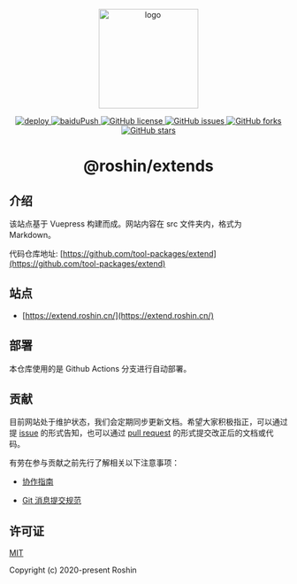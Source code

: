 <p align="center">
  <a href="https://extend.roshin.cn/" target="_blank" rel="noopener noreferrer">
    <img width="180" src="https://cdn.jsdelivr.net/gh/tool-packages/images/img/blogo.png" alt="logo">
  </a>
</p>
<p align="center">
  <a href="https://github.com/tool-packages/docs.extend/actions/workflows/deploy.yml">
    <img src="https://github.com/tool-packages/docs.extend/actions/workflows/deploy.yml/badge.svg" alt="deploy" />
  </a>

  <a href="https://github.com/tool-packages/docs.extend/actions/workflows/baiduPush.yml">
    <img src="https://github.com/tool-packages/docs.extend/actions/workflows/baiduPush.yml/badge.svg" alt="baiduPush" />
  </a>

  <a href="https://github.com/tool-packages/docs.extend/blob/master/LICENSE">
    <img alt="GitHub license" src="https://img.shields.io/github/license/tool-packages/docs.extend">
  </a>

  <a href="https://github.com/tool-packages/docs.extend/issues">
    <img alt="GitHub issues" src="https://img.shields.io/github/issues/tool-packages/docs.extend">
  </a>

  <a href="https://github.com/tool-packages/docs.extend/network">
    <img alt="GitHub forks" src="https://img.shields.io/github/forks/tool-packages/docs.extend">
  </a>

  <a href="https://github.com/tool-packages/docs.extend/stargazers">
    <img alt="GitHub stars" src="https://img.shields.io/github/stars/tool-packages/docs.extend">
  </a>
</p>

<h1 align="center">@roshin/extends</h1>

## 介绍

该站点基于 Vuepress 构建而成。网站内容在 src 文件夹内，格式为 Markdown。

代码仓库地址: [https://github.com/tool-packages/extend](https://github.com/tool-packages/extend)

## 站点

- [https://extend.roshin.cn/](https://extend.roshin.cn/)

## 部署

本仓库使用的是 Github Actions 分支进行自动部署。

## 贡献

目前网站处于维护状态，我们会定期同步更新文档。希望大家积极指正，可以通过提 [issue](https://github.com/tool-packages/docs.extend/issues) 的形式告知，也可以通过 [pull request](https://github.com/tool-packages/docs.extend/pulls) 的形式提交改正后的文档或代码。

有劳在参与贡献之前先行了解相关以下注意事项：

- [协作指南](https://github.com/tool-packages/docs.extend/.github/guide-convention.md)

- [Git 消息提交规范](https://github.com/tool-packages/docs.extend/.github/commit-convention.md)

<!-- 最新的文档贡献情况可以参阅 GitHub 提供的 [contributors](packages/validator) 页面。 -->

## 许可证

[MIT](https://github.com/tool-packages/docs.extend/blob/master/LICENSE)

Copyright (c) 2020-present Roshin
